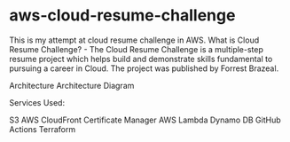 # aws-cloud-resume-challenge

This is my attempt at cloud resume challenge in AWS. What is Cloud Resume Challenge? - The Cloud Resume Challenge is a multiple-step resume project which helps build and demonstrate skills fundamental to pursuing a career in Cloud. The project was published by Forrest Brazeal.

Architecture
Architecture Diagram

Services Used:

S3
AWS CloudFront
Certificate Manager
AWS Lambda
Dynamo DB
GitHub Actions
Terraform
